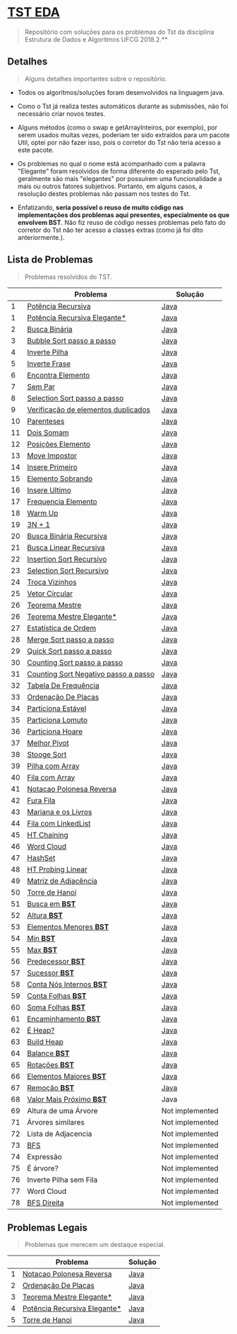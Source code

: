 # [TST EDA](http://tst-eda.splab.ufcg.edu.br/)
> Repositório com soluções para os problemas do Tst da disciplina Estrutura de Dados e Algoritmos UFCG 2018.2.**

## Detalhes
> Alguns detalhes importantes sobre o repositório.

- Todos os algoritmos/soluções foram desenvolvidos na linguagem java.

- Como o Tst já realiza testes automáticos durante as submissões, não foi necessário criar novos testes.

-  Alguns métodos (como o swap e getArrayInteiros, por exemplo), por serem usados muitas vezes, poderiam ter sido extraídos para um pacote Util, optei por não fazer isso, pois o corretor do Tst não teria acesso a este pacote.

-  Os problemas no qual o nome está acompanhado com a palavra "Elegante" foram resolvidos de forma diferente do esperado pelo Tst, geralmente são mais "elegantes" por possuirem uma funcionalidade a mais ou outros fatores subjetivos. Portanto, em alguns casos, a resolução destes problemas não passam nos testes do Tst.

- Enfatizando, **seria possível o reuso de muito código nas implementações dos problemas aqui presentes, especialmente os que envolvem BST**. Não fiz reuso de código nesses problemas pelo fato do corretor do Tst não ter acesso a classes extras (como já foi dito anteriormente.).

## Lista de Problemas
> Problemas resolvidos do TST.

|   | Problema           | Solução | 
| - | ------------------ | ------- |
| 1 | [Potência Recursiva](https://github.com/Viniciuswps/tst-eda/blob/master/PotenciaRecursiva/README.md) | [Java](https://github.com/Viniciuswps/tst-eda/blob/master/PotenciaRecursiva/PotenciaRecursiva.java) |
| 1 | [Potência Recursiva Elegante*](https://github.com/Viniciuswps/tst-eda/blob/master/PotenciaRecursiva/README.md) | [Java](https://github.com/Viniciuswps/tst-eda/blob/master/PotenciaRecursiva/solucaoElegante/SolucaoElegante.java) |
| 2 | [Busca Binária](https://github.com/Viniciuswps/tst-eda/blob/master/BuscaBinaria/README.md) | [Java](https://github.com/Viniciuswps/tst-eda/tree/master/BuscaBinaria/BuscaBinaria.java) |
| 3 | [Bubble Sort passo a passo](https://github.com/Viniciuswps/tst-eda/blob/master/BubbleSort/README.md) | [Java](https://github.com/Viniciuswps/tst-eda/tree/master/BubbleSort/BubbleSort.java) | 
| 4 | [Inverte Pilha](https://github.com/Viniciuswps/tst-eda/blob/master/InvertePilha/README.md) | [Java](https://github.com/Viniciuswps/tst-eda/tree/master/InvertePilha/InvertePilha.java) | 
| 5 | [Inverte Frase](https://github.com/Viniciuswps/tst-eda/blob/master/InverteFrase/README.md) | [Java](https://github.com/Viniciuswps/tst-eda/tree/master/InverteFrase/InverteFrase.java) |
| 6 | [Encontra Elemento](https://github.com/Viniciuswps/tst-eda/blob/master/EncontraElemento/README.md) | [Java](https://github.com/Viniciuswps/tst-eda/tree/master/EncontraElemento/EncontraElemento.java) | 
| 7 | [Sem Par](https://github.com/Viniciuswps/tst-eda/blob/master/SemPar/README.md) | [Java](https://github.com/Viniciuswps/tst-eda/tree/master/SemPar/SemPar.java) |
| 8 | [Selection Sort passo a passo](https://github.com/Viniciuswps/tst-eda/blob/master/SelectionSortPassoAPasso/README.md) | [Java](https://github.com/Viniciuswps/tst-eda/tree/master/SelectionSortPassoAPasso/SelectionSortPassoAPasso.java) | 
| 9 | [Verificação de elementos duplicados](https://github.com/Viniciuswps/tst-eda/blob/master/VerificacaoDeElementosDuplicados/README.md) | [Java](https://github.com/Viniciuswps/tst-eda/tree/master/VerificacaoDeElementosDuplicados/VerificacaoDeElementosDuplicados.java)|
| 10 | [Parenteses](https://github.com/Viniciuswps/tst-eda/blob/master/Parenteses/README.md) | [Java](https://github.com/Viniciuswps/tst-eda/tree/master/Parenteses/Parenteses.java)|
| 11 | [Dois Somam](https://github.com/Viniciuswps/tst-eda/blob/master/DoisSomam/README.md) | [Java](https://github.com/Viniciuswps/tst-eda/tree/master/DoisSomam/DoisSomam.java)|
| 12 | [Posições Elemento](https://github.com/Viniciuswps/tst-eda/blob/master/PosicoesElemento/README.md) | [Java](https://github.com/Viniciuswps/tst-eda/tree/master/PosicoesElemento/PosicoesElemento.java)|
| 13 | [Move Impostor](https://github.com/Viniciuswps/tst-eda/blob/master/MoveImpostor/README.md) | [Java](https://github.com/Viniciuswps/tst-eda/tree/master/MoveImpostor/MoveImpostor.java)|
| 14 | [Insere Primeiro](https://github.com/Viniciuswps/tst-eda/blob/master/InserePrimeiro/README.md) | [Java](https://github.com/Viniciuswps/tst-eda/tree/master/InserePrimeiro/InserePrimeiro.java)|
| 15 | [Elemento Sobrando](https://github.com/Viniciuswps/tst-eda/blob/master/ElementoSobrando/README.md) | [Java](https://github.com/Viniciuswps/tst-eda/tree/master/ElementoSobrando/ElementoSobrando.java)|
| 16 | [Insere Ultimo](https://github.com/Viniciuswps/tst-eda/blob/master/InsereUltimo/README.md) | [Java](https://github.com/Viniciuswps/tst-eda/tree/master/InsereUltimo/InsereUltimo.java)|
| 17 | [Frequencia Elemento](https://github.com/Viniciuswps/tst-eda/blob/master/FrequenciaElemento/README.md) | [Java](https://github.com/Viniciuswps/tst-eda/tree/master/FrequenciaElemento/FrequenciaElemento.java)|
| 18 | [Warm Up](https://github.com/Viniciuswps/tst-eda/blob/master/WarmUp/README.md) | [Java](https://github.com/Viniciuswps/tst-eda/tree/master/WarmUp/WarmUp.java)|
| 19 | [3N + 1](https://github.com/Viniciuswps/tst-eda/blob/master/3N+1/README.md) | [Java](https://github.com/Viniciuswps/tst-eda/tree/master/3N+1/TresNmais1.java)|
| 20 | [Busca Binária Recursiva](https://github.com/Viniciuswps/tst-eda/blob/master/BuscaBinariaRecursiva/README.md) | [Java](https://github.com/Viniciuswps/tst-eda/tree/master/BuscaBinariaRecursiva/BuscaBinariaRecursiva.java)|
| 21 | [Busca Linear Recursiva](https://github.com/Viniciuswps/tst-eda/blob/master/BuscaBinariaRecursiva/README.md) | [Java](https://github.com/Viniciuswps/tst-eda/tree/master/BuscaBinariaRecursiva/BuscaBinariaRecursiva.java)|
| 22 | [Insertion Sort Recursivo](https://github.com/Viniciuswps/tst-eda/blob/master/InsertionSortRecursivo/README.md) | [Java](https://github.com/Viniciuswps/tst-eda/tree/master/InsertionSortRecursivo/InsertionSortRecursivo.java)|
| 23 | [Selection Sort Recursivo](https://github.com/Viniciuswps/tst-eda/blob/master/SelectionSortRecursivo/README.md) | [Java](https://github.com/Viniciuswps/tst-eda/tree/master/SelectionSortRecursivo/SelectionSortRecursivo.java)|
| 24 | [Troca Vizinhos](https://github.com/Viniciuswps/tst-eda/blob/master/TrocaVizinhos/README.md) | [Java](https://github.com/Viniciuswps/tst-eda/tree/master/TrocaVizinhos/TrocaVizinhos.java)|
| 25 | [Vetor Circular](https://github.com/Viniciuswps/tst-eda/blob/master/VetorCircular/README.md) | [Java](https://github.com/Viniciuswps/tst-eda/tree/master/VetorCircular/VetorCircular.java)|
| 26 | [Teorema Mestre](https://github.com/Viniciuswps/tst-eda/blob/master/TeoremaMestre/README.md) | [Java](https://github.com/Viniciuswps/tst-eda/tree/master/TeoremaMestre/TeoremaMestre.java)|
| 26 | [Teorema Mestre Elegante*](https://github.com/Viniciuswps/tst-eda/blob/master/TeoremaMestre/README.md) | [Java](https://github.com/Viniciuswps/tst-eda/tree/master/TeoremaMestre/SolucaoElegante/SolucaoElegante.java)|
| 27 | [Estatística de Ordem](https://github.com/Viniciuswps/tst-eda/blob/master/EstatisticaDeOrdem/README.md) | [Java](https://github.com/Viniciuswps/tst-eda/tree/master/EstatisticaDeOrdem/EstatisticaDeOrdem.java)|
| 28 | [Merge Sort passo a passo](https://github.com/Viniciuswps/tst-eda/blob/master/MergeSortPassoAPasso/README.md) | [Java](https://github.com/Viniciuswps/tst-eda/tree/master/MergeSortPassoAPasso/MergeSortPassoAPasso.java) |
| 29 | [Quick Sort passo a passo](https://github.com/Viniciuswps/tst-eda/blob/master/QuickSortPassoAPasso/README.md) | [Java](https://github.com/Viniciuswps/tst-eda/tree/master/QuickSortPassoAPasso/QuickSortPassoAPasso.java) | 
| 30 | [Counting Sort passo a passo](https://github.com/Viniciuswps/tst-eda/blob/master/CountingSortPassoAPasso/README.md) | [Java](https://github.com/Viniciuswps/tst-eda/tree/master/CountingSortPassoAPasso/CountingSortPassoAPasso.java) | 
| 31 | [Counting Sort Negativo passo a passo](https://github.com/Viniciuswps/tst-eda/blob/master/CountingSortNegativosPassoAPasso/README.md) | [Java](https://github.com/Viniciuswps/tst-eda/tree/master/CountingSortNegativosPassoAPasso/CountingSortNegativosPassoAPasso.java) | 
| 32 | [Tabela De Frequência](https://github.com/Viniciuswps/tst-eda/blob/master/TabelaDeFrequencia/README.md) | [Java](https://github.com/Viniciuswps/tst-eda/tree/master/TabelaDeFrequencia/TabelaDeFrequencia.java) | 
| 33 | [Ordenação De Placas](https://github.com/Viniciuswps/tst-eda/blob/master/OrdenacaoDePlacas/README.md) | [Java](https://github.com/Viniciuswps/tst-eda/tree/master/OrdenacaoDePlacas/OrdenacaoDePlacas.java) | 
| 34 | [Particiona Estável](https://github.com/Viniciuswps/tst-eda/blob/master/ParticionaEstavel/README.md) | [Java](https://github.com/Viniciuswps/tst-eda/tree/master/ParticionaEstavel/ParticionaEstavel.java) | 
| 35 | [Particiona Lomuto](https://github.com/Viniciuswps/tst-eda/blob/master/ParticionaLomuto/README.md) | [Java](https://github.com/Viniciuswps/tst-eda/tree/master/ParticionaLomuto/ParticionaLomuto.java) | 
| 36 | [Particiona Hoare](https://github.com/Viniciuswps/tst-eda/blob/master/ParticionaHoare/README.md) | [Java](https://github.com/Viniciuswps/tst-eda/tree/master/ParticionaHoare/ParticionaHoare.java) | 
| 37 | [Melhor Pivot](https://github.com/Viniciuswps/tst-eda/blob/master/MelhorPivot/README.md) | [Java](https://github.com/Viniciuswps/tst-eda/tree/master/MelhorPivot/MelhorPivot.java) | 
| 38 | [Stooge Sort](https://github.com/viniciusbds/tst-eda/blob/master/StoogeSort/README.md) | [Java](https://github.com/viniciusbds/tst-eda/tree/master/StoogeSort/StoogeSort.java) | 
| 39 | [Pilha com Array](https://github.com/Viniciuswps/tst-eda/blob/master/PilhaComArray/README.md) | [Java](https://github.com/Viniciuswps/tst-eda/tree/master/PilhaComArray/PilhaComArray.java) | 
| 40 | [Fila com Array](https://github.com/Viniciuswps/tst-eda/blob/master/FilaComArray/README.md) | [Java](https://github.com/Viniciuswps/tst-eda/tree/master/FilaComArray/FilaComArray.java) | 
| 41 | [Notacao Polonesa Reversa](https://github.com/Viniciuswps/tst-eda/blob/master/NotacaoPolonesaReversa/README.md) | [Java](https://github.com/Viniciuswps/tst-eda/tree/master/NotacaoPolonesaReversa/NotacaoPolonesaReversa.java) | 
| 42 | [Fura Fila](https://github.com/Viniciuswps/tst-eda/blob/master/FuraFila/README.md) | [Java](https://github.com/Viniciuswps/tst-eda/tree/master/FuraFila/FuraFila.java) |
| 43 | [Mariana e os Livros](https://github.com/Viniciuswps/tst-eda/blob/master/MarianaEOsLivros/README.md) | [Java](https://github.com/Viniciuswps/tst-eda/tree/master/MarianaEOsLivros/MarianaEOsLivros.java) |
| 44 | [Fila com LinkedList](https://github.com/Viniciuswps/tst-eda/blob/master/FilaComLinkedList/README.md) | [Java](https://github.com/Viniciuswps/tst-eda/tree/master/FilaComLinkedList/FilaComLinkedList.java) |
| 45 | [HT Chaining](https://github.com/Viniciuswps/tst-eda/blob/master/HTChaining/README.md) | [Java](https://github.com/Viniciuswps/tst-eda/tree/master/HTChaining/HTChaining.java) |
| 46 | [Word Cloud](https://github.com/Viniciusbds/tst-eda/blob/master/WordCloud/README.md) | [Java](https://github.com/Viniciuswps/tst-eda/tree/master/WordCloud/WordCloud.java) |
| 47 | [HashSet](https://github.com/Viniciusbds/tst-eda/blob/master/HashSet/README.md) | [Java](https://github.com/Viniciuswps/tst-eda/tree/master/HashSet/HashSetImpl.java) |
| 48 | [HT Probing Linear](https://github.com/Viniciusbds/tst-eda/blob/master/HTProbingLinear/README.md) | [Java](https://github.com/Viniciuswps/tst-eda/tree/master/HTProbingLinear/HTProbingLinear.java) |
| 49 | [Matriz de Adjacência](https://github.com/viniciusbds/tst-eda/blob/master/MatrizDeAdjacencia/README.md) | [Java](https://github.com/Viniciuswps/tst-eda/tree/master/MatrizDeAdjacencia/MatrizDeAdjacencia.java) |
| 50 | [Torre de Hanoi](https://github.com/Viniciusbds/tst-eda/blob/master/TorreDeHanoi/README.md) | [Java](https://github.com/Viniciuswps/tst-eda/tree/master/TorreDeHanoi/TorreDeHanoi.java) |
| 51 | [Busca em **BST**](https://github.com/Viniciusbds/tst-eda/blob/master/BuscaBST/README.md) | [Java](https://github.com/Viniciuswps/tst-eda/tree/master/BuscaBST/BuscaBST.java) |
| 52 | [Altura **BST**](https://github.com/viniciusbds/tst-eda/blob/master/AlturaBST/README.md) | [Java](https://github.com/viniciusbds/tst-eda/tree/master/AlturaBST/AlturaBST.java) |
| 53 | [Elementos Menores **BST**](https://github.com/Viniciusbds/tst-eda/blob/master/ElementosMenoresBST/README.md) | [Java](https://github.com/Viniciuswps/tst-eda/tree/master/ElementosMenoresBST/ElementosMenoresBST.java) |
| 54 | [Min **BST**](https://github.com/viniciusbds/tst-eda/blob/master/MinBST/README.md) | [Java](https://github.com/Viniciuswps/tst-eda/tree/master/MinBST/MinBST.java) |
| 55 | [Max **BST**](https://github.com/viniciusbds/tst-eda/blob/master/MaxBST/README.md) | [Java](https://github.com/Viniciuswps/tst-eda/tree/master/MaxBST/MaxBST.java) |
| 56 | [Predecessor **BST**](https://github.com/viniciusbds/tst-eda/blob/master/PredecessorBST/README.md) | [Java](https://github.com/viniciusbds/tst-eda/tree/master/PredecessorBST/PredecessorBST.java) |
| 57 | [Sucessor **BST**](https://github.com/viniciusbds/tst-eda/blob/master/SucessorBST/README.md) | [Java](https://github.com/Viniciuswps/tst-eda/tree/master/SucessorBST/SucessorBST.java) |
| 58 | [Conta Nós Internos **BST**](https://github.com/viniciusbds/tst-eda/blob/master/ContaNosInternosBST/README.md) | [Java](https://github.com/Viniciuswps/tst-eda/tree/master/ContaNosInternosBST/ContaNosInternosBST.java) |
| 59 | [Conta Folhas **BST**](https://github.com/viniciusbds/tst-eda/blob/master/ContaFolhasBST/README.md) | [Java](https://github.com/Viniciuswps/tst-eda/tree/master/ContaFolhasBST/ContaFolhasBST.java) |
| 60 | [Soma Folhas **BST**](https://github.com/viniciusbds/tst-eda/blob/master/SomaFolhasBST/README.md) | [Java](https://github.com/viniciusbds/tst-eda/tree/master/SomaFolhasBST/SomaFolhasBST.java) |
| 61 | [Encaminhamento **BST**](https://github.com/viniciusbds/tst-eda/blob/master/EncaminhamentoBST/README.md) | [Java](https://github.com/viniciusbds/tst-eda/tree/master/EncaminhamentoBST/EncaminhamentoBST.java) |
| 62 | [É Heap?](https://github.com/viniciusbds/tst-eda/blob/master/EhHeap/README.md) | [Java](https://github.com/viniciusbds/tst-eda/tree/master/EhHeap/EhHeap.java) |
| 63 | [Build Heap](https://github.com/viniciusbds/tst-eda/blob/master/BuildHeap/README.md) | [Java](https://github.com/viniciusbds/tst-eda/tree/master/BuildHeap/BuildHeap.java) |
| 64 | [Balance **BST**](https://github.com/viniciusbds/tst-eda/blob/master/BalanceBST/README.md) | [Java](https://github.com/viniciusbds/tst-eda/tree/master/BalanceBST/BalanceBST.java) |
| 65 | [Rotações **BST**](https://github.com/viniciusbds/tst-eda/blob/master/RotacoesBST/README.md) | [Java](https://github.com/viniciusbds/tst-eda/tree/master/RotacoesBST/RotacoesBST.java) |
| 66 | [Elementos Maiores **BST**](https://github.com/viniciusbds/tst-eda/blob/master/ElementosMaioresBST/README.md) | [Java](https://github.com/viniciuswps/tst-eda/tree/master/ElementosMaioresBST/ElementosMaioresBST.java) |
| 67 | [Remoção **BST**](https://github.com/viniciusbds/tst-eda/blob/master/RemocaoBST/README.md) | [Java](https://github.com/viniciuswps/tst-eda/tree/master/RemocaoBST/RemocaoBST.java) |
| 68 | [Valor Mais Próximo **BST**](https://github.com/viniciusbds/tst-eda/blob/master/ValorMaisProximoBST/README.md) | Java |
| 69 | Altura de uma Árvore | Not implemented |
| 71 | Árvores similares | Not implemented |
| 72 | Lista de Adjacencia | Not implemented |
| 73 | [BFS](https://github.com/viniciusbds/tst-eda/blob/master/BFS/README.md) | Not implemented |
| 74 | Expressão | Not implemented |
| 75 | É árvore? | Not implemented |
| 76 | Inverte Pilha sem Fila | Not implemented |
| 77 | Word Cloud | Not implemented |
| 78 | [BFS Direita](https://github.com/viniciusbds/tst-eda/blob/master/BFSDireita/README.md) | Not implemented |

## Problemas Legais
> Problemas que merecem um destaque especial.

|   | Problema           | Solução | 
| - | ------------------ | ------- |
| 1 | [Notacao Polonesa Reversa](https://github.com/Viniciuswps/tst-eda/blob/master/NotacaoPolonesaReversa/README.md) | [Java](https://github.com/Viniciuswps/tst-eda/tree/master/NotacaoPolonesaReversa/NotacaoPolonesaReversa.java) | 
| 2 | [Ordenação De Placas](https://github.com/Viniciuswps/tst-eda/blob/master/OrdenacaoDePlacas/README.md) | [Java](https://github.com/Viniciuswps/tst-eda/tree/master/OrdenacaoDePlacas/OrdenacaoDePlacas.java) | 
| 3 | [Teorema Mestre Elegante*](https://github.com/Viniciuswps/tst-eda/blob/master/TeoremaMestre/README.md) | [Java](https://github.com/Viniciuswps/tst-eda/tree/master/TeoremaMestre/SolucaoElegante/SolucaoElegante.java)|
| 4 | [Potência Recursiva Elegante*](https://github.com/Viniciuswps/tst-eda/blob/master/PotenciaRecursiva/README.md) | [Java](https://github.com/Viniciuswps/tst-eda/blob/master/PotenciaRecursiva/solucaoElegante/SolucaoElegante.java) |
| 5 | [Torre de Hanoi](https://github.com/Viniciusbds/tst-eda/blob/master/TorreDeHanoi/README.md) | [Java](https://github.com/Viniciuswps/tst-eda/tree/master/TorreDeHanoi/TorreDeHanoi.java) |
